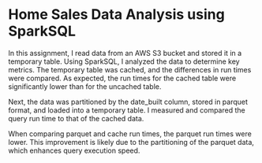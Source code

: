 # Home Sales Data Analysis using SparkSQL

In this assignment, I read data from an AWS S3 bucket and stored it in a temporary table. Using SparkSQL, I analyzed the data to determine key metrics. The temporary table was cached, and the differences in run times were compared. As expected, the run times for the cached table were significantly lower than for the uncached table.

Next, the data was partitioned by the date_built column, stored in parquet format, and loaded into a temporary table. I measured and compared the query run time to that of the cached data.

When comparing parquet and cache run times, the parquet run times were lower. This improvement is likely due to the partitioning of the parquet data, which enhances query execution speed.
